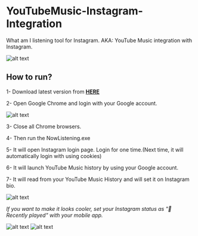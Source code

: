# YouTubeMusic-Instagram-Integration
What am I listening tool for Instagram. AKA: YouTube Music integration with Instagram.

![alt text](https://streamviewerbot.com/images/recentlyPlayed1.png)

## **How to run?**

1- Download latest version from **[HERE](http://streamviewerbot.com/Download/YoutubeMusic-Instagram/win-x64.zip)**

2- Open Google Chrome and login with your Google account.

![alt text](https://streamviewerbot.com/images/loginChrome.png)

3- Close all Chrome browsers.

4- Then run the NowListening.exe

5- It will open Instagram login page. Login for one time.(Next time, it will automatically login with using cookies)

6- It will launch YouTube Music history by using your Google account.

7- It will read from your YouTube Music History and will set it on Instagram bio.

![alt text](https://streamviewerbot.com/images/badguy.png)

*If you want to make it looks cooler, set your Instagram status as "🎵 Recently played" with your mobile app.*

![alt text](https://streamviewerbot.com/images/recentlyPlayed1.png)   ![alt text](https://streamviewerbot.com/images/recentlyPlayed2.png)
